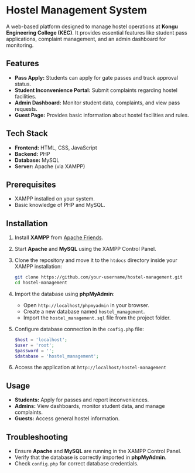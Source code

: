 # Hostel Management System

A web-based platform designed to manage hostel operations at **Kongu Engineering College (KEC)**. It provides essential features like student pass applications, complaint management, and an admin dashboard for monitoring.

## Features

- **Pass Apply:** Students can apply for gate passes and track approval status.
- **Student Inconvenience Portal:** Submit complaints regarding hostel facilities.
- **Admin Dashboard:** Monitor student data, complaints, and view pass requests.
- **Guest Page:** Provides basic information about hostel facilities and rules.

## Tech Stack

- **Frontend:** HTML, CSS, JavaScript
- **Backend:** PHP
- **Database:** MySQL
- **Server:** Apache (via XAMPP)

## Prerequisites

- XAMPP installed on your system.
- Basic knowledge of PHP and MySQL.

## Installation

1. Install **XAMPP** from [Apache Friends](https://www.apachefriends.org/index.html).

2. Start **Apache** and **MySQL** using the XAMPP Control Panel.

3. Clone the repository and move it to the `htdocs` directory inside your XAMPP installation:
    ```bash
    git clone https://github.com/your-username/hostel-management.git
    cd hostel-management
    ```

4. Import the database using **phpMyAdmin**:
    - Open `http://localhost/phpmyadmin` in your browser.
    - Create a new database named `hostel_management`.
    - Import the `hostel_management.sql` file from the project folder.

5. Configure database connection in the `config.php` file:
    ```php
    $host = 'localhost';
    $user = 'root';
    $password = '';
    $database = 'hostel_management';
    ```

6. Access the application at `http://localhost/hostel-management`

## Usage

- **Students:** Apply for passes and report inconveniences.
- **Admins:** View dashboards, monitor student data, and manage complaints.
- **Guests:** Access general hostel information.

## Troubleshooting

- Ensure **Apache** and **MySQL** are running in the XAMPP Control Panel.
- Verify that the database is correctly imported in **phpMyAdmin**.
- Check `config.php` for correct database credentials.
